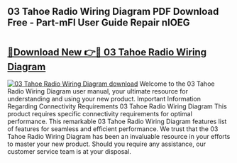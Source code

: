 ## 03 Tahoe Radio Wiring Diagram PDF Download Free - Part-mFl User Guide Repair nlOEG

# <h2><a href="http://dfl0rhn.blite.top/?on=03+Tahoe+Radio+Wiring+Diagram">🔗Download New 👉🔴 03 Tahoe Radio Wiring Diagram</a></h2>

[![03 Tahoe Radio Wiring Diagram download](https://i.imgur.com/lujVjoI.png)](http://dfl0rhn.blite.top/?on=03+Tahoe+Radio+Wiring+Diagram)
Welcome to the 03 Tahoe Radio Wiring Diagram user manual, your ultimate resource for understanding and using your new product. Important Information Regarding Connectivity Requirements 03 Tahoe Radio Wiring Diagram This product requires specific connectivity requirements for optimal performance. This remarkable 03 Tahoe Radio Wiring Diagram features list of features for seamless and efficient performance. We trust that the 03 Tahoe Radio Wiring Diagram has been an invaluable resource in your efforts to master your new product. Should you require any assistance, our customer service team is at your disposal.
